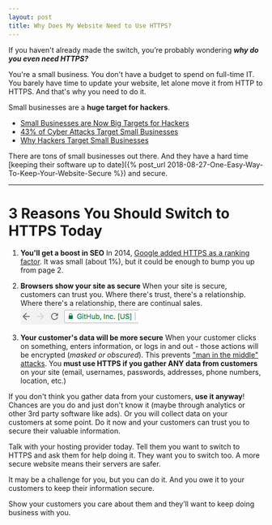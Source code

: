 ```yaml
---
layout: post
title: Why Does My Website Need to Use HTTPS?
---
```


If you haven't already made the switch, you’re probably wondering **_why do you even need HTTPS?_**

You're a small business. You don't have a budget to spend on full-time IT. You barely have time to update your website, let alone move it from HTTP to HTTPS.
And that's why you need to do it.

Small businesses are a __huge target for hackers__.
- [Small Businesses are Now Big Targets for Hackers](https://smallbiztrends.com/2018/08/cybercriminals-target-small-businesses.html)
- [43% of Cyber Attacks Target Small Businesses](https://smallbiztrends.com/2016/04/cyber-attacks-target-small-business.html)
- [Why Hackers Target Small Businesses](https://www.inc.com/magazine/201312/john-brandon/hackers-target-small-business.html)

There are tons of small businesses out there. And they have a hard time [keeping their software up to date]({% post_url 2018-08-27-One-Easy-Way-To-Keep-Your-Website-Secure %}) and secure.

---

# 3 Reasons You Should Switch to HTTPS Today
1. __You'll get a boost in SEO__
In 2014, [Google added HTTPS as a ranking factor](https://webmasters.googleblog.com/2014/08/https-as-ranking-signal.html). It was small (about 1%), but it could be enough to bump you up from page 2.


2. __Browsers show your site as secure__ 
When your site is secure, customers can trust you. Where there's trust, there's a relationship. Where there's a relationship, there are continual sales. ![Screenshot of secure github URL in browser with lock](/images/secure-website.png) 

3. __Your customer's data will be more secure__
When your customer clicks on something, enters information, or logs in and out - those actions will be encrypted (_masked or obscured_). This prevents ["man in the middle" attacks](https://www.makeuseof.com/tag/man-middle-attack-security-jargon-explained/). You __must use HTTPS if you gather ANY data from customers__ on your site (email, usernames, passwords, addresses, phone numbers, location, etc.)

If you don't think you gather data from your customers, __use it anyway__! Chances are you do and just don't know it (maybe through analytics or other 3rd party software like ads). Or you will collect data on your customers at some point. Do it now and your customers can trust you to secure their valuable information.

Talk with your hosting provider today. Tell them you want to switch to HTTPS and ask them for help doing it. They want you to switch too. A more secure website means their servers are safer.

It may be a challenge for you, but you can do it. And you owe it to your customers to keep their information secure. 

Show your customers you care about them and they’ll want to keep doing business with you.

